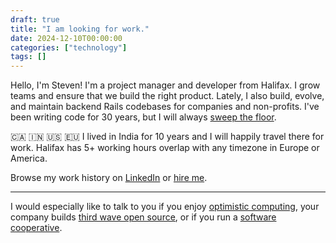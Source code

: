 ```yaml
---
draft: true
title: "I am looking for work."
date: 2024-12-10T00:00:00
categories: ["technology"]
tags: []
---
```


Hello, I'm Steven!
I'm a project manager and developer from Halifax.
I grow teams and ensure that we build the right product.
Lately, I also build, evolve, and maintain backend Rails codebases for companies and non-profits.
I've been writing code for 30 years, but I will always
[sweep the floor](https://www.oreilly.com/library/view/apprenticeship-patterns/9780596806842/ch04.html#sweep_the_floor).

🇨🇦 🇮🇳 🇺🇸 🇪🇺
I lived in India for 10 years and I will happily travel there for work.
Halifax has 5+ working hours overlap with any timezone in Europe or America.

Browse my work history on [LinkedIn](https://www.linkedin.com/in/steven-deobald/details/experience/)
or [hire me](mailto:steven@deobald.ca).

***

I would especially like to talk to you if
you enjoy
[optimistic computing](https://www.deobald.ca/essays/2024-12-09-optimistic-computing/),
your company builds
[third wave open source](https://www.deobald.ca/essays/2024-08-13-third-wave-commercial-open-source/),
or if you run a
[software cooperative](https://www.deobald.ca/essays/2014-11-02-what-is-a-software-cooperative/).
